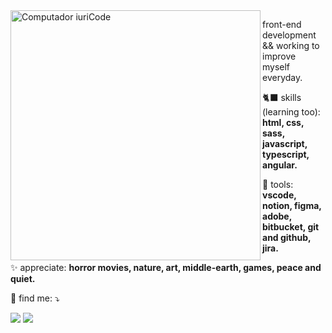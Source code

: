 <img src="https://i.pinimg.com/originals/64/a4/30/64a43033a9cdc671095f774aceae8c98.gif" min-width="400px" max-width="400px" width="400px" align="left" alt="Computador iuriCode">

<p align="left"> 
  front-end development && working to improve myself everyday.<br>
</p>

<p align="left">
  🐈‍⬛ skills (learning too): <strong>html, css, sass, javascript, typescript, angular.</strong>
</p>

<p align="left">
  💼 tools: <strong>vscode, notion, figma, adobe, bitbucket, git and github, jira.</strong>
</p>

<p align="left">
 ✨ appreciate: <strong>horror movies, nature, art, middle-earth, games, peace and quiet.</strong>
</p>

<p align="left">
  💌 find me: ⤵️
</p>

<p align="left">
  <a href="#" alt="Gmail">
  <img src="https://img.shields.io/badge/-Gmail-000000?style=flat-square&labelColor=000000&logo=gmail&logoColor=white&link=carla.samaniego@estudante.ifms.edu.br" /></a>

  <a href="#" alt="Linkedin">
  <img src="https://img.shields.io/badge/-Linkedin-000000?style=flat-square&logo=Linkedin&logoColor=white&link=linkedin.com/in/carla-sama" /></a>
  
</p>  
